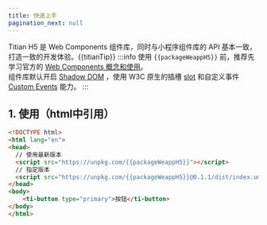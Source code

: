 ```yaml
---
title: 快速上手
pagination_next: null
---
```


Titian H5 是 Web Components 组件库，同时与小程序组件库的 API 基本一致，打造一致的开发体验。{{titianTip}}
:::info
使用 `{{packageWeappH5}}` 前，推荐先学习官方的 [Web Components 概念和使用](https://developer.mozilla.org/zh-CN/docs/Web/Web_Components)。<br />
组件库默认开启 [Shadow DOM](https://developer.mozilla.org/en-US/docs/Web/Web_Components/Using_shadow_DOM) ，使用 W3C 原生的插槽 [slot](https://developer.mozilla.org/en-US/docs/Web/API/Element/slot) 和自定义事件 [Custom Events](https://developer.mozilla.org/en-US/docs/Web/API/CustomEvent ) 能力。
::: 

## 1. 使用（html中引用）

```html showLineNumbers
<!DOCTYPE html>
<html lang="en">
<head>
  // 使用最新版本
  <script src="https://unpkg.com/{{packageWeappH5}}"></script>
  // 指定版本
  <script src="https://unpkg.com/{{packageWeappH5}}@0.1.1/dist/index.umd.min.js"></script>
</head>
<body>
    <ti-button type="primary">按钮</ti-button>
</body>
</html>
```
